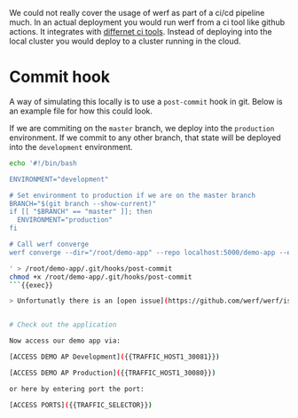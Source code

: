 We could not really cover the usage of werf as part of a ci/cd pipeline much.
In an actual deployment you would run werf from a ci tool like github actions.
It integrates with [differnet ci tools](https://werf.io/documentation/v1.2/usage/integration_with_ci_cd_systems.html). Instead of deploying into the local cluster you would deploy to a cluster running in the cloud.

# Commit hook

A way of simulating this locally is to use a `post-commit` hook in git.
Below is an example file for how this could look.

If we are commiting on the `master` branch, we deploy into the `production` environment.
If we commit to any other branch, that state will be deployed into the `development` environment.

```bash
echo '#!/bin/bash

ENVIRONMENT="development"

# Set environment to production if we are on the master branch
BRANCH="$(git branch --show-current)"
if [[ "$BRANCH" == "master" ]]; then
  ENVIRONMENT="production"
fi

# Call werf converge 
werf converge --dir="/root/demo-app" --repo localhost:5000/demo-app --env "$ENVIRONMENT"

' > /root/demo-app/.git/hooks/post-commit
chmod +x /root/demo-app/.git/hooks/post-commit
```{{exec}}

> Unfortunatly there is an [open issue](https://github.com/werf/werf/issues/3284) in werf right now, that stops this from working. Nonetheless, werf does work without problems in github actions etc. and provides [documentation on how to do that](https://werf.io/documentation/v1.2/usage/integration_with_ci_cd_systems.html).


# Check out the application

Now access our demo app via:

[ACCESS DEMO AP Development]({{TRAFFIC_HOST1_30081}})

[ACCESS DEMO AP Production]({{TRAFFIC_HOST1_30080}})

or here by entering port the port:

[ACCESS PORTS]({{TRAFFIC_SELECTOR}})